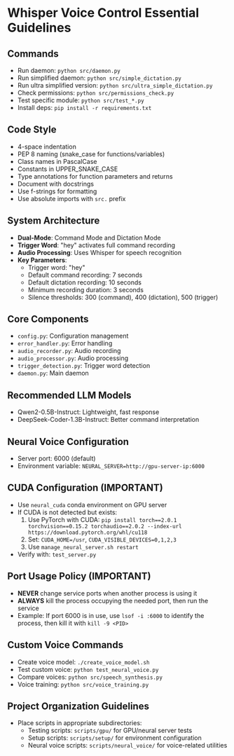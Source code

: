 # Whisper Voice Control Essential Guidelines

## Commands
- Run daemon: `python src/daemon.py`
- Run simplified daemon: `python src/simple_dictation.py`
- Run ultra simplified version: `python src/ultra_simple_dictation.py`
- Check permissions: `python src/permissions_check.py`
- Test specific module: `python src/test_*.py`
- Install deps: `pip install -r requirements.txt`

## Code Style
- 4-space indentation
- PEP 8 naming (snake_case for functions/variables)
- Class names in PascalCase
- Constants in UPPER_SNAKE_CASE
- Type annotations for function parameters and returns
- Document with docstrings
- Use f-strings for formatting
- Use absolute imports with `src.` prefix

## System Architecture
- **Dual-Mode**: Command Mode and Dictation Mode
- **Trigger Word**: "hey" activates full command recording
- **Audio Processing**: Uses Whisper for speech recognition
- **Key Parameters**:
  - Trigger word: "hey"
  - Default command recording: 7 seconds
  - Default dictation recording: 10 seconds
  - Minimum recording duration: 3 seconds
  - Silence thresholds: 300 (command), 400 (dictation), 500 (trigger)

## Core Components
- `config.py`: Configuration management
- `error_handler.py`: Error handling
- `audio_recorder.py`: Audio recording
- `audio_processor.py`: Audio processing
- `trigger_detection.py`: Trigger word detection
- `daemon.py`: Main daemon

## Recommended LLM Models
- Qwen2-0.5B-Instruct: Lightweight, fast response
- DeepSeek-Coder-1.3B-Instruct: Better command interpretation

## Neural Voice Configuration
- Server port: 6000 (default)
- Environment variable: `NEURAL_SERVER=http://gpu-server-ip:6000`

## CUDA Configuration (IMPORTANT)
- Use `neural_cuda` conda environment on GPU server
- If CUDA is not detected but exists:
  1. Use PyTorch with CUDA: `pip install torch==2.0.1 torchvision==0.15.2 torchaudio==2.0.2 --index-url https://download.pytorch.org/whl/cu118`
  2. Set: `CUDA_HOME=/usr`, `CUDA_VISIBLE_DEVICES=0,1,2,3`
  3. Use `manage_neural_server.sh restart`
- Verify with: `test_server.py`

## Port Usage Policy (IMPORTANT)
- **NEVER** change service ports when another process is using it
- **ALWAYS** kill the process occupying the needed port, then run the service
- Example: If port 6000 is in use, use `lsof -i :6000` to identify the process, then kill it with `kill -9 <PID>`

## Custom Voice Commands
- Create voice model: `./create_voice_model.sh`
- Test custom voice: `python test_neural_voice.py`
- Compare voices: `python src/speech_synthesis.py`
- Voice training: `python src/voice_training.py`

## Project Organization Guidelines
- Place scripts in appropriate subdirectories:
  - Testing scripts: `scripts/gpu/` for GPU/neural server tests
  - Setup scripts: `scripts/setup/` for environment configuration
  - Neural voice scripts: `scripts/neural_voice/` for voice-related utilities